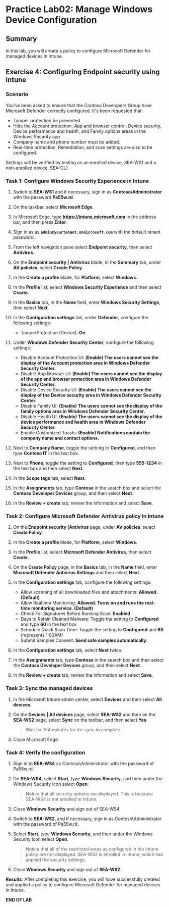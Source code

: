 # Practice Lab02: Manage Windows Device Configuration

## Summary

In this lab, you will create a policy to configure Microsoft Defender for managed devices in Intune.

## Exercise 4: Configuring Endpoint security using intune

### Scenario

You've been asked to ensure that the Contoso Developers Group have Microsoft Defender correctly configured. It's been requested that:
* Tamper protection be prevented
* Hide the Account protection, App and browser control, Device security, Device performance and health, and Family options areas in the Windows Security app
* Company name and phone number must be added. 
* Real-time protection, Remediation, and scan settings are also to be configured.

Settings will be verified by testing on an enrolled device, SEA-WS1 and a non-enrolled device, SEA-CL1.

### Task 1: Configure Windows Security Experience in Intune

1. Switch to **SEA-WS1** and if necessary, sign in as **Contoso\\Administrator** with the password **Pa55w.rd**. 

2. On the taskbar, select **Microsoft Edge**.

3. In Microsoft Edge, type **https://intune.microsoft.com** in the  address bar, and then press **Enter**. 

4. Sign in as as **`admin@yourtenant.onmicrosoft.com`** with the default tenant password.

5. From the left navigation pane select **Endpoint security**, then select **Antivirus**.

6. On the **Endpoint security | Antivirus** blade, in the **Summary** tab, under **AV policies**, select **Create Policy**.

7. In the **Create a profile** blade, for **Platform**, select **Windows**. 

8. In the **Profile** list, select **Windows Security Experience** and then select **Create**.

9. In the **Basics** tab, in the **Name** field, enter **Windows Security Settings**, then select **Next**.

10. In the **Configuration settings** tab, under **Defender**, configure the following settings:
    - TamperProtection (Device): **On**

11. Under **Windows Defender Security Center**, configure the following settings:
     - Disable Account Protection UI: **(Enable) The users cannot see the display of the Account protection area in Windows Defender Security Center.**
     - Disable App Browser UI: **(Enable) The users cannot see the display of the app and browser protection area in Windows Defender Security Center.**
     - Disable Device Security UI: **(Enable) The users cannot see the display of the Device security area in Windows Defender Security Center.**
     - Disable Family UI: **(Enable) The users cannot see the display of the family options area in Windows Defender Security Center.**
     - Disable Health UI: **(Enable) The users cannot see the display of the device performance and health area in Windows Defender Security Center.**
     - Enable Customized Toasts: **(Enable) Notifications contain the company name and contact options.**

12. Next to **Company Name**, toggle the settintg to **Configured**, and then type **Contoso IT** in the text box.

13. Next to **Phone**, toggle the setting to **Configured**, then type **555-1234** in the text box and then select **Next**.

14. In the **Scope tags** tab, select **Next**.

15. In the **Assignments** tab, type **Contoso** in the search box and select the **Contoso Developer Devices** group, and then select **Next**.

16. In the **Review + create** tab, review the information and select **Save**.

### Task 2: Configure Microsoft Defender Antivirus policy in Intune

1. On the **Endpoint security |Antivirus** page, under **AV policies**, select **Create Policy**.

2. In the **Create a profile** blade, for **Platform**, select **Windows**. 

3. In the **Profile** list, select **Microsoft Defender Antivirus**, then select **Create**.

4. On the **Create Policy** page, in the **Basics** tab, in the **Name** field, enter **Microsoft Defender Antivirus Settings** and then select **Next**.

5. In the **Configuration settings** tab, configure the following settings:

   - Allow scanning of all downloaded files and attachments: **Allowed. (Default)**
   - Allow Realtime Monitoring: **Allowed. Turns on and runs the real-time monitoring service. (Default)**
   - Check For Signatures Before Running Scan: **Enabled**
   - Days to Retain Cleaned Malware: Toggle the setting to **Configured** and type **60** in the text box
   - Schedule Quick Scan Time: Toggle the setting to **Configured** and **60** (represents 1:00AM)
   - Submit Samples Consent: **Send safe samples automatically.**

6. In the **Configuration settings** tab, select **Next** twice.

7. In the **Assignments** tab, type **Contoso** in the search box and then select the **Contoso Developer Devices** group, and then select **Next**.

9. In the **Review + create** tab, review the information and select **Save**.

### Task 3: Sync the managed devices

1. In the Microsoft Intune admin center, select **Devices** and then select **All devices**.  

2. On the **Devices | All devices** page, select **SEA-WS2** and then on the **SEA-WS2** page, select **Sync** on the toolbar, and then select **Yes**. 

   > Wait for 3-4 minutes for the sync to complete.

3. Close Microsoft Edge.

### Task 4: Verify the configuration

1. Sign in to **SEA-WS4** as Contoso\Administrator with the password of Pa55w.rd.

2. On **SEA-WS4**, select **Start**, type **Windows Security**, and then under the Windows Security icon select **Open**.

   > Notice that all security options are displayed. This is because SEA-WS4 is not enrolled to Intune.

3. Close **Windows Security** and sign out of SEA-WS4.

4. Switch to **SEA-WS2**, and if necessary, sign in as Contoso\Administrator with the password of Pa55w.rd.

5. Select **Start**, type **Windows Security**, and then under the Windows Security icon select **Open**.

   > Notice that all of the restricted areas as configured in the Intune policy are not displayed. SEA-WS2 is enrolled in Intune, which has applied the security settings.

6. Close **Windows Security** and sign out of **SEA-WS2**.

**Results**: After completing this exercise, you will have successfully created and applied a policy to configure Microsoft Defender for managed devices in Intune.

**END OF LAB**
